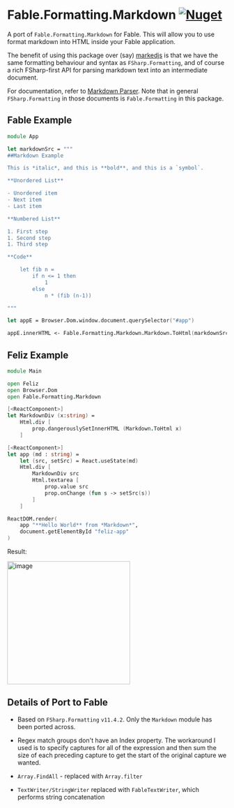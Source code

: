 # Fable.Formatting.Markdown [![Nuget](https://img.shields.io/nuget/v/Fable.Formatting.Markdown.svg?maxAge=0&colorB=brightgreen)](https://www.nuget.org/packages/Fable.Formatting.Markdown)

A port of `Fable.Formatting.Markdown` for Fable. This will allow you to use format markdown into HTML inside your Fable application.

The benefit of using this package over (say) [markedjs](https://github.com/markedjs/marked) is that we have the same formatting behaviour and syntax as `FSharp.Formatting`, and of course a rich FSharp-first API for parsing markdown text into an intermediate document.

For documentation, refer to [Markdown Parser](https://fsprojects.github.io/FSharp.Formatting/markdown.html). Note that in general `FSharp.Formatting` in those documents is `Fable.Formatting` in this package.

## Fable Example

```fsharp
module App

let markdownSrc = """
##Markdown Example

This is *italic*, and this is **bold**, and this is a `symbol`.

**Unordered List**

- Unordered item
- Next item
- Last item

**Numbered List**

1. First step
1. Second step
1. Third step

**Code**

    let fib n =
        if n <= 1 then
            1
        else
            n * (fib (n-1))

"""

let appE = Browser.Dom.window.document.querySelector("#app")

appE.innerHTML <- Fable.Formatting.Markdown.Markdown.ToHtml(markdownSrc)
```

## Feliz Example

```fsharp
module Main

open Feliz
open Browser.Dom
open Fable.Formatting.Markdown

[<ReactComponent>]
let MarkdownDiv (x:string) =
    Html.div [
        prop.dangerouslySetInnerHTML (Markdown.ToHtml x)
    ]

[<ReactComponent>]
let app (md : string) =
    let (src, setSrc) = React.useState(md)
    Html.div [
        MarkdownDiv src
        Html.textarea [
            prop.value src
            prop.onChange (fun s -> setSrc(s))
        ]
    ]

ReactDOM.render(
    app "**Hello World** from *Markdown*",
    document.getElementById "feliz-app"
)
```

Result:

<img width="282" alt="image" src="https://user-images.githubusercontent.com/285421/128925663-b337781b-c973-4f16-a352-cba92d9f69ed.png">

## Details of Port to Fable

- Based on `FSharp.Formatting` `v11.4.2`. Only the `Markdown` module has been ported across.

- Regex match groups don't have an Index property. The workaround I used is to specify captures for all of the expression and then sum the size of each preceding capture to get the start of the original capture we wanted.

- `Array.FindAll` - replaced with `Array.filter`

- `TextWriter/StringWriter` replaced with `FableTextWriter`, which performs string concatenation

